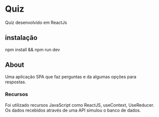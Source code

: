 # Quiz
Quiz desenvolvido em ReactJs

## instalação
npm install && npm run dev

## About
Uma aplicação SPA que faz perguntas e da algumas opções para respostas.
### Recursos
Foi utilizado recursos JavaScript como ReactJS, useContext, UseReducer.\
Os dados recebidos através de uma API simulou o banco de dados.
